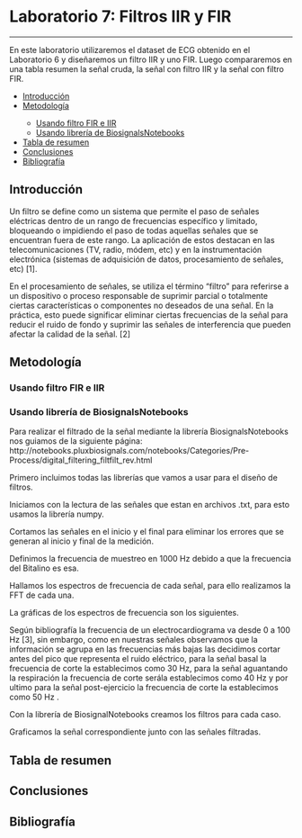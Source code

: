 # Laboratorio 7: Filtros IIR y FIR
------------------------------------------------
En este laboratorio utilizaremos el dataset de ECG obtenido en el Laboratorio 6 y diseñaremos un filtro IIR y uno FIR. Luego compararemos en una tabla resumen la señal cruda, la señal con filtro IIR y la señal con filtro FIR.

<ul>
  <li> <a href="#intro"> Introducción</a> </li>
  <li> <a href="#metodo"> Metodología </a> </li>
  <ul> 
    <li><a href="#profe"> Usando filtro FIR e IIR </a></li>
    <li><a href="#bita"> Usando librería de BiosignalsNotebooks </a></li>
  </ul>
  <li> <a href="#tabla"> Tabla de resumen </a> </li> 
  <li> <a href="#conclu"> Conclusiones</a> </li>
  <li> <a href="#biblio"> Bibliografía </a> </li> 
</ul>

<h2 id="intro">Introducción</h2>
<p>Un filtro se define como un sistema que permite el paso de señales eléctricas dentro de un rango de frecuencias específico y limitado, bloqueando o impidiendo el paso de todas aquellas señales que se encuentran fuera de este rango. La aplicación de estos destacan en las telecomunicaciones (TV, radio, módem, etc) y en la instrumentación electrónica (sistemas de adquisición de datos, procesamiento de señales, etc)  [1]. </p>
<p>En el procesamiento de señales, se utiliza el término “filtro” para referirse a un dispositivo o proceso responsable de suprimir parcial o totalmente ciertas características o componentes no deseados de una señal. En la práctica, esto puede significar eliminar ciertas frecuencias de la señal para reducir el ruido de fondo y suprimir las señales de interferencia que pueden afectar la calidad de la señal. [2]</p>
<h2 id="metodo">Metodología</h2>
<h3 id="profe">Usando filtro FIR e IIR</h2> 
<h3 id="bita">Usando librería de BiosignalsNotebooks</h2> 
<p>Para realizar el filtrado de la señal mediante la librería BiosignalsNotebooks nos guiamos de la siguiente página: http://notebooks.pluxbiosignals.com/notebooks/Categories/Pre-Process/digital_filtering_filtfilt_rev.html</p>
<p>Primero incluimos todas las librerías que vamos a usar para el diseño de filtros.</p>
<p></p>

<p></p>
<p>Iniciamos con la lectura de las señales que estan en archivos .txt, para esto usamos la librería numpy.</p>
<p></p>

<p></p>
<p>Cortamos las señales en el inicio y el final para eliminar los errores que se generan al inicio y final de la medición.</p>
<p></p>

<p></p>
<p>Definimos la frecuencia de muestreo en 1000 Hz debido a que la frecuencia del Bitalino es esa.</p>
<p></p>

<p></p>
<p>Hallamos los espectros de frecuencia de cada señal, para ello realizamos la FFT de cada una.</p>
<p></p>

<p></p>
<p>La gráficas de los espectros de frecuencia son los siguientes.</p>
<p></p>

<p></p>
<p>Según bibliografía la frecuencia de un electrocardiograma va desde 0 a 100 Hz [3], sin embargo, como en nuestras señales observamos que la información se agrupa en las frecuencias más bajas las decidimos cortar antes del pico que representa el ruido eléctrico, para la señal basal la frecuencia de corte la establecimos como  30 Hz, para la señal aguantando la respiración la frecuencia de corte serála establecimos como  40 Hz y por ultimo para la señal post-ejercicio la frecuencia de corte la establecimos como 50 Hz .</p>
<p></p>

<p></p>
<p>Con la librería de BiosignalNotebooks creamos los filtros para cada caso.</p>
<p></p>

<p></p>
<p>Graficamos la señal correspondiente junto con las señales filtradas.</p>
<p></p>

<p></p>
<h2 id="tabla">Tabla de resumen</h2>
<h2 id="conclu">Conclusiones</h2>
<h2 id="biblio">Bibliografía</h2>
